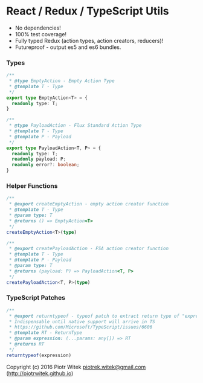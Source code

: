 # React / Redux / TypeScript Utils
- No dependencies!  
- 100% test coverage!  
- Fully typed Redux (action types, action creators, reducers)!
- Futureproof - output es5 and es6 bundles.

### Types
```ts
/**
 * @type EmptyAction - Empty Action Type
 * @template T - Type
 */
export type EmptyAction<T> = {
  readonly type: T;
}

/**
 * @type PayloadAction - Flux Standard Action Type
 * @template T - Type
 * @template P - Payload
 */
export type PayloadAction<T, P> = {
  readonly type: T;
  readonly payload: P;
  readonly error?: boolean;
}

```

### Helper Functions
```ts
/**
 * @export createEmptyAction - empty action creator function
 * @template T - Type
 * @param type: T
 * @returns () => EmptyAction<T>
 */
createEmptyAction<T>(type)

/**
 * @export createPayloadAction - FSA action creator function
 * @template T - Type
 * @template P - Payload
 * @param type: T
 * @returns (payload: P) => PayloadAction<T, P>
 */
createPayloadAction<T, P>(type)

```

### TypeScript Patches
```ts
/**
 * @export returntypeof - typeof patch to extract return type of "expression/function"
 * Indispensable until native support will arrive in TS
 * https://github.com/Microsoft/TypeScript/issues/6606
 * @template RT - ReturnType
 * @param expression: (...params: any[]) => RT
 * @returns RT
 */
returntypeof(expression)
```

Copyright (c) 2016 Piotr Witek <piotrek.witek@gmail.com> (http://piotrwitek.github.io)
